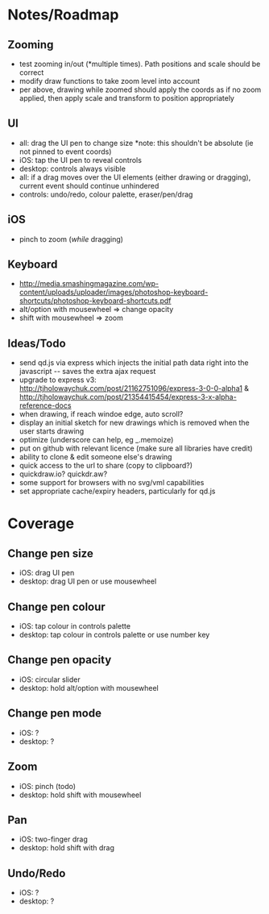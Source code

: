 # Notes/Roadmap

## Zooming

- test zooming in/out (*multiple times). Path positions and scale should be correct
- modify draw functions to take zoom level into account
- per above, drawing while zoomed should apply the coords as if no zoom applied, then apply scale and transform to position appropriately

## UI

- all: drag the UI pen to change size *note: this shouldn't be absolute (ie not pinned to event coords)
- iOS: tap the UI pen to reveal controls
- desktop: controls always visible
- all: if a drag moves over the UI elements (either drawing or dragging), current event should continue unhindered
- controls: undo/redo, colour palette, eraser/pen/drag

## iOS

- pinch to zoom (*while* dragging)

## Keyboard

- http://media.smashingmagazine.com/wp-content/uploads/uploader/images/photoshop-keyboard-shortcuts/photoshop-keyboard-shortcuts.pdf
- alt/option with mousewheel => change opacity
- shift with mousewheel => zoom

## Ideas/Todo

- send qd.js via express which injects the initial path data right into the javascript -- saves the extra ajax request
- upgrade to express v3: http://tjholowaychuk.com/post/21162751096/express-3-0-0-alpha1 & http://tjholowaychuk.com/post/21354415454/express-3-x-alpha-reference-docs
- when drawing, if reach windoe edge, auto scroll?
- display an initial sketch for new drawings which is removed when the user starts drawing
- optimize (underscore can help, eg _.memoize)
- put on github with relevant licence (make sure all libraries have credit)
- ability to clone & edit someone else's drawing
- quick access to the url to share (copy to clipboard?)
- quickdraw.io? quickdr.aw?
- some support for browsers with no svg/vml capabilities
- set appropriate cache/expiry headers, particularly for qd.js

# Coverage

## Change pen size

- iOS: drag UI pen
- desktop: drag UI pen or use mousewheel

## Change pen colour

- iOS: tap colour in controls palette
- desktop: tap colour in controls palette or use number key

## Change pen opacity

- iOS:  circular slider
- desktop: hold alt/option with mousewheel

## Change pen mode

- iOS: ?
- desktop: ?

## Zoom

- iOS: pinch (todo)
- desktop: hold shift with mousewheel

## Pan

- iOS: two-finger drag
- desktop: hold shift with drag

## Undo/Redo

- iOS: ?
- desktop: ?